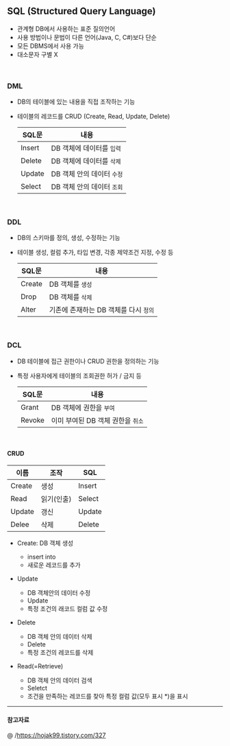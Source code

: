 ## SQL (Structured Query Language)
- 관계형 DB에서 사용하는 표준 질의언어 
- 사용 방법이나 문법이 다른 언어(Java, C, C#)보다 단순
- 모든 DBMS에서 사용 가능 
- 대소문자 구별 X 


<br>

### DML
- DB의 테이블에 있는 내용을 직접 조작하는 기능 
- 테이블의 레코드를 CRUD (Create, Read, Update, Delete)

    | SQL문          | 내용                             |
    |----------------|---------------------------------|
    |Insert          | DB 객체에 데이터를 `입력`         |
    |Delete          | DB 객체에 데이터를 `삭제`         |
    |Update          | DB 객체 안의 데이터 `수정`        |
    |Select          | DB 객체 안의 데이터 `조회`        |


<br>

### DDL
- DB의 스키마를 정의, 생성, 수정하는 기능 
- 테이블 생성, 컬럼 추가, 타입 변경, 각종 제약조건 지정, 수정 등 

    | SQL문          | 내용                             |
    |----------------|---------------------------------|
    |Create          | DB 객체를 `생성`                 |
    |Drop            | DB 객체를 `삭제`                 |
    |Alter           | 기존에 존재하는 DB 객체를 다시 `정의`|


<br>

### DCL
- DB 테이블에 접근 권한이나 CRUD 권한을 정의하는 기능 
- 특정 사용자에게 테이블의 조회권한 허가 / 금지 등 

    | SQL문          | 내용                             |
    |----------------|---------------------------------|
    |Grant           | DB 객체에 권한을 `부여`          |
    |Revoke          | 이미 부여된 DB 객체 권한을 `취소` |


<br>

#### CRUD 

| 이름         | 조작         | SQL          |
|--------------|--------------|-------------|
|Create        |생성          |Insert       |
|Read          |읽기(인출)    |Select       |
|Update        |갱신          |Update       |
|Delee         |삭제          |Delete       |

- Create: DB 객체 생성 
  - insert into 
  - 새로운 레코드를 추가 

- Update 
  - DB 객체안의 데이터 수정 
  - Update 
  - 특정 조건의 래코드 컬럼 값 수정 
  
- Delete
  -  DB 객체 안의 데이터 삭제 
  -  Delete 
  -  특정 조건의 레코드를 삭제 

- Read(=Retrieve)
  - DB 객체 안의 데이터 검색 
  - Seletct
  - 조건을 만족하는 레코드를 찾아 특정 컬럼 값(모두 표시 *)을 표시 


--- 
#### 참고자료
@ /https://hojak99.tistory.com/327
